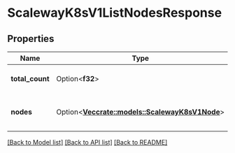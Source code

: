 # ScalewayK8sV1ListNodesResponse

## Properties

Name | Type | Description | Notes
------------ | ------------- | ------------- | -------------
**total_count** | Option<**f32**> | The total number of nodes | [optional]
**nodes** | Option<[**Vec<crate::models::ScalewayK8sV1Node>**](scaleway.k8s.v1.Node.md)> | The paginated returned nodes | [optional]

[[Back to Model list]](../README.md#documentation-for-models) [[Back to API list]](../README.md#documentation-for-api-endpoints) [[Back to README]](../README.md)


